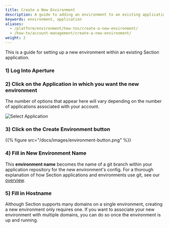 ```yaml
---
title: Create a New Environment
description: A guide to adding an environment to an existing applications
keywords: environment, application
aliases:
  - /platform/environment/how-tos/create-a-new-environment/
  - /how-to/account-management/create-a-new-environment/
weight: 2
---
```


This is a guide for setting up a new environment within an existing Section application.

### 1) Log Into Aperture

### 2) Click on the Application in which you want the new environment
  The number of options that appear here will vary depending on the number of applications associated with your account.

![Select Application](/docs/images/select-app.png?height=190px)
### 3) Click on the **Create Environment** button

{{% figure src="/docs/images/environment-button.png" %}}

### 4) Fill in **New Environment Name**
  This **environment name** becomes the name of a git branch within your application repository for the new environment's config. For a thorough explanation of how Section applications and environments use git, see our [overview](/docs/how-tos/account-management).

### 5) Fill in **Hostname**
  Although Section supports many domains on a single environment, creating a new environment only requires one. If you want to associate your new environment with multiple domains, you can do so once the environment is up and running.  
